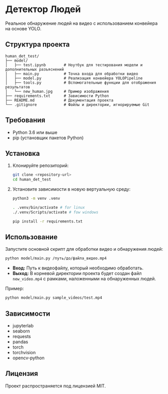 # Детектор Людей

Реальное обнаружение людей на видео с использованием конвейера на основе YOLO.

## Структура проекта

```
human_det_test/
├── model/
│   ├── test.ipynb        # Ноутбук для тестирования модели и дополнительных разъяснений
│   ├── main.py           # Точка входа для обработки видео
│   ├── model.py          # Реализация конвейера YOLOPipeline
│   ├── tools.py          # Вспомогательные функции для отображения результатов
│   └── new_human.jpg     # Пример изображения
├── requirements.txt      # Зависимости Python
├── README.md             # Документация проекта
└── .gitignore            # Файлы и директории, игнорируемые Git
```

## Требования

- Python 3.6 или выше
- pip (установщик пакетов Python)

## Установка

1. Клонируйте репозиторий:
   ```bash
   git clone <repository-url>
   cd human_det_test
   ```

2. Установите зависимости в новую вертуальную среду:
   ```bash
   python3 -m venv .venv
   
   . .venv/bin/activate # for linux
   ./.venv/Scripts/activate # fow windows

   pip install -r requirements.txt
   ```

## Использование

Запустите основной скрипт для обработки видео и обнаружения людей:

```bash
python model/main.py /путь/до/файла_видео.mp4
```

- **Вход:** Путь к видеофайлу, который необходимо обработать.
- **Выход:** В корневой директории проекта будет создан файл `new_video.mp4` с рамками, наложенными на обнаруженных людей.

Пример:
```bash
python model/main.py sample_videos/test.mp4
```

## Зависимости

- jupyterlab
- seaborn
- requests
- pandas
- torch
- torchvision
- opencv-python


## Лицензия

Проект распространяется под лицензией MIT.
